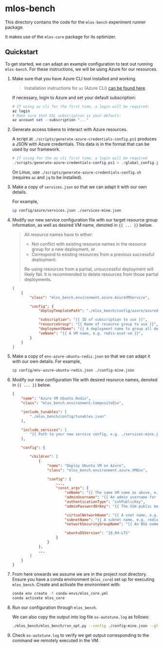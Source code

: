 # mlos-bench

This directory contains the code for the `mlos-bench` experiment runner package.

It makes use of the `mlos-core` package for its optimizer.

## Quickstart

To get started, we can adapt an example configuration to test out running `mlos-bench`.
For these instructions, we will be using Azure for our resources.

1. Make sure that you have Azure CLI tool installed and working.

    > Installation instructions for `az` (Azure CLI) [can be found here](https://docs.microsoft.com/en-us/cli/azure/install-azure-cli).

    If necessary, login to Azure and set your default subscription:

    ```powershell
    # If using az cli for the first time, a login will be required:
    az login
    # Make sure that GSL subscription is your default:
    az account set --subscription "..."
    ```

2. Generate access tokens to interact with Azure resources.

    A script at `./scripts/generate-azure-credentials-config.ps1` produces a JSON with Azure credentials.
    This data is in the format that can be used by our framework.

    ```powershell
    # If using for the az cli first time, a login will be required
    ./scripts/generate-azure-credentials-config.ps1 > ./global_config.json
    ```

    On Linux, use `./scripts/generate-azure-credentials-config.sh` (requires `az` and `jq` to be installed).

3. Make a copy of `services.json` so that we can adapt it with our own details.

    For example,

    ```sh
    cp config/azure/services.json ./services-mine.json
    ```

4. Modify our new service configuration file with our target resource group information, as well as desired VM name, denoted in `{{ ... }}` below.

    > All resource names have to either:
    >
    > - Not conflict with existing resource names in the resource group for a new deployment, or
    > - Correspond to existing resources from a previous successful deployment.
    >
    > Re-using resources from a partial, unsuccessful deployment will likely fail. It is recommended to delete resources from those partial deployments.

    ```json
    [
        {
            "class": "mlos_bench.environment.azure.AzureVMService",

            "config": {
                "deployTemplatePath": "./mlos_bench/config/azure/azuredeploy-ubuntu-vm.json",

                "subscription": "{{ ID of subscription to use }}",
                "resourceGroup": "{{ Name of resource group to use }}",
                "deploymentName": "{{ A deployment name to group all deployments under, e.g. redis-os-autotune-001 }}",
                "vmName": "{{ A VM name, e.g. redis-osat-vm }}",
            }
        }
    ]
    ```

5. Make a copy of `env-azure-ubuntu-redis.json` so that we can adapt it with our own details.
For example,

    ```sh
    cp config/env-azure-ubuntu-redis.json ./config-mine.json
    ```

6. Modify our new configuration file with desired resource names, denoted in `{{ ... }}` below.

    ```json
    {
        "name": "Azure VM Ubuntu Redis",
        "class": "mlos_bench.environment.CompositeEnv",

        "include_tunables": [
            "./mlos_bench/config/tunables.json"
        ],

        "include_services": [
            "{{ Path to your new service config, e.g. ./services-mine.json }}"
        ],

        "config": {

            "children": [
                {
                    "name": "Deploy Ubuntu VM on Azure",
                    "class": "mlos_bench.environment.azure.VMEnv",

                    "config": {
                        ...,
                        "const_args": {
                            "vmName": "{{ The same VM name as above, e.g. redis-osat-vm }}",
                            "adminUsername": "{{ An admin username for the VM, e.g. osat-admin }}",
                            "authenticationType": "sshPublicKey",
                            "adminPasswordOrKey": "{{ The SSH public key from step 1. }}",

                            "virtualNetworkName": "{{ A vnet name, e.g. redis-osat-vnet }}",
                            "subnetName": "{{ A subnet name, e.g. redis-osat-subnet }}",
                            "networkSecurityGroupName": "{{ An NSG name, e.g. redis-osat-sg }}",

                            "ubuntuOSVersion": "18.04-LTS"
                        }
                    }
                },
                ...
            ]
        }
    }
    ```

7. From here onwards we assume we are in the project root directory.
Ensure you have a conda environment (`mlos_core`) set up for executing `mlos_bench`.
Create and activate the environment with:

    ```sh
    conda env create -f conda-envs/mlos_core.yml
    conda activate mlos_core
    ```

8. Run our configuration through `mlos_bench`.

    We can also copy the output into log file `os-autotune.log` as follows:

    ```sh
    ./mlos_bench/mlos_bench/run_opt.py --config ./config-mine.json --global ./global_config.json --log ./os-autotune.log
    ```

9. Check `os-autotune.log` to verify we get output corresponding to the command we remotely executed in the VM.
